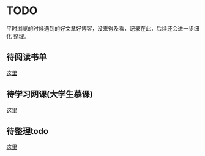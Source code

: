 # TODO
平时浏览的时候遇到的好文章好博客，没来得及看，记录在此，后续还会进一步细化
整理。

## 待阅读书单
[这里](toread.md)

## 待学习网课(大学生慕课)
[这里](tolearn.md)

## 待整理todo
[这里](todolist.md)


